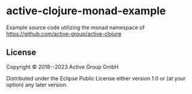 # active-clojure-monad-example

Example source code utilizing the monad namespace of https://github.com/active-group/active-clojure

## License

Copyright © 2018--2023 Active Group GmbH

Distributed under the Eclipse Public License either version 1.0 or (at
your option) any later version.
